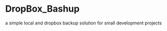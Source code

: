 DropBox_Bashup
==============

a simple local and dropbox backup solution for small development projects
